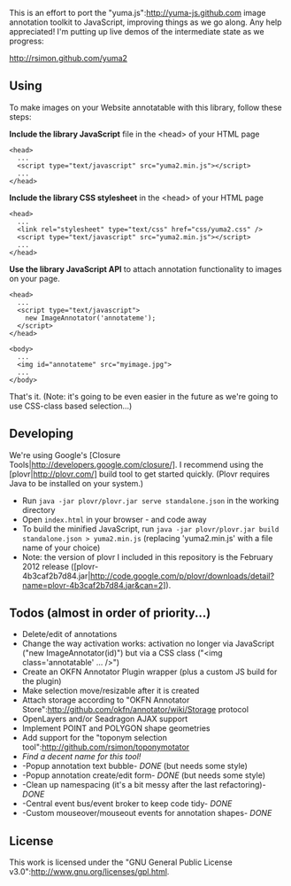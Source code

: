 This is an effort to port the "yuma.js":http://yuma-js.github.com image annotation toolkit to JavaScript, improving things as we go along. Any help appreciated! I'm putting up live demos of the intermediate state as we progress:

http://rsimon.github.com/yuma2

## Using

To make images on your Website annotatable with this library, follow these steps:

__Include the library JavaScript__ file in the &lt;head&gt; of your HTML page

    <head>
      ...
      <script type="text/javascript" src="yuma2.min.js"></script>
      ...
    </head>

__Include the library CSS stylesheet__ in the &lt;head&gt; of your HTML page

    <head>
      ...
      <link rel="stylesheet" type="text/css" href="css/yuma2.css" />
      <script type="text/javascript" src="yuma2.min.js"></script>
      ...
    </head>  

__Use the library JavaScript API__ to attach annotation functionality to images on your page.

    <head>
      ...
      <script type="text/javascript">
        new ImageAnnotator('annotateme');
      </script>
    </head>

    <body>
      ...
      <img id="annotateme" src="myimage.jpg">
      ...
    </body>

That's it. (Note: it's going to be even easier in the future as we're going to use CSS-class based selection...)

## Developing

We're using Google's [Closure Tools|http://developers.google.com/closure/]. I recommend using the [plovr|http://plovr.com/] build tool to get started quickly. (Plovr requires Java to be installed on your system.)

* Run ``java -jar plovr/plovr.jar serve standalone.json`` in the working directory 
* Open ``index.html`` in your browser - and code away
* To build the minified JavaScript, run ``java -jar plovr/plovr.jar build standalone.json > yuma2.min.js`` (replacing 'yuma2.min.js' with a file name of your choice)
* Note: the version of plovr I included in this repository is the February 2012 release ([plovr-4b3caf2b7d84.jar|http://code.google.com/p/plovr/downloads/detail?name=plovr-4b3caf2b7d84.jar&can=2]).

## Todos (almost in order of priority...)

* Delete/edit of annotations
* Change the way activation works: activation no longer via JavaScript ("new ImageAnnotator(id)") but via a CSS class ("&lt;img class='annotatable' ... /&gt;")
* Create an OKFN Annotator Plugin wrapper (plus a custom JS build for the plugin)
* Make selection move/resizable after it is created
* Attach storage according to "OKFN Annotator Store":http://github.com/okfn/annotator/wiki/Storage protocol
* OpenLayers and/or Seadragon AJAX support
* Implement POINT and POLYGON shape geometries
* Add support for the "toponym selection tool":http://github.com/rsimon/toponymotator
* *Find a decent name for this tool!*
* -Popup annotation text bubble- *DONE* (but needs some style)
* -Popup annotation create/edit form- *DONE* (but needs some style)
* -Clean up namespacing (it's a bit messy after the last refactoring)- *DONE*
* -Central event bus/event broker to keep code tidy- *DONE*
* -Custom mouseover/mouseout events for annotation shapes- *DONE*

## License

This work is licensed under the "GNU General Public License v3.0":http://www.gnu.org/licenses/gpl.html.
